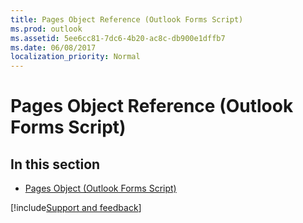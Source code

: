 ```yaml
---
title: Pages Object Reference (Outlook Forms Script)
ms.prod: outlook
ms.assetid: 5ee6cc81-7dc6-4b20-ac8c-db900e1dffb7
ms.date: 06/08/2017
localization_priority: Normal
---
```



# Pages Object Reference (Outlook Forms Script)

## In this section


-  [Pages Object (Outlook Forms Script)](Outlook.pages(object).md)
    

[!include[Support and feedback](~/includes/feedback-boilerplate.md)]